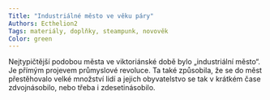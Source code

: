 ```yaml
---
Title: "Industriálné město ve věku páry"
Authors: Ecthelion2
Tags: materiály, doplňky, steampunk, novověk
Color: green
---
```

Nejtypičtější podobou města ve viktoriánské
době bylo „industriální město“. Je přímým projevem
průmyslové revoluce. Ta také způsobila,
že se do měst přestěhovalo velké množství lidí a
jejich obyvatelstvo se tak v krátkém čase zdvojnásobilo,
nebo třeba i zdesetinásobilo.
